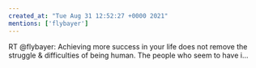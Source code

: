 ```yaml
---
created_at: "Tue Aug 31 12:52:27 +0000 2021"
mentions: ['flybayer']
---
```


RT @flybayer: Achieving more success in your life does not remove the struggle &amp; difficulties of being human. The people who seem to have i…